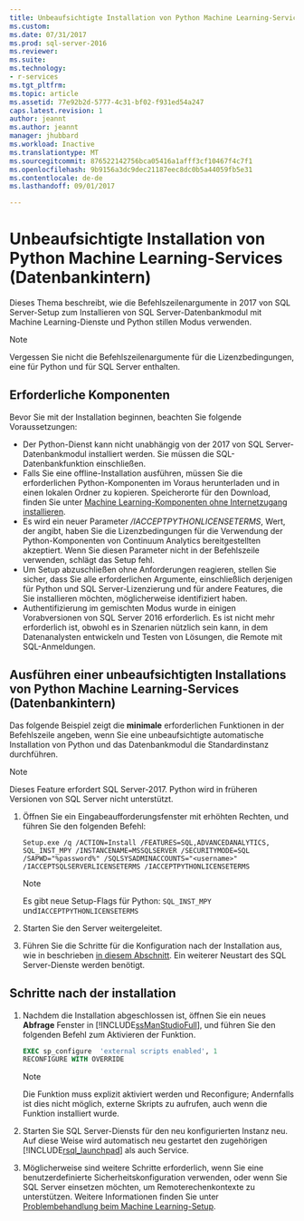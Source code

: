```yaml
---
title: Unbeaufsichtigte Installation von Python Machine Learning-Services (Datenbankintern) | Microsoft Docs
ms.custom: 
ms.date: 07/31/2017
ms.prod: sql-server-2016
ms.reviewer: 
ms.suite: 
ms.technology:
- r-services
ms.tgt_pltfrm: 
ms.topic: article
ms.assetid: 77e92b2d-5777-4c31-bf02-f931ed54a247
caps.latest.revision: 1
author: jeannt
ms.author: jeannt
manager: jhubbard
ms.workload: Inactive
ms.translationtype: MT
ms.sourcegitcommit: 876522142756bca05416a1afff3cf10467f4c7f1
ms.openlocfilehash: 9b9156a3dc9dec21187eec8dc0b5a44059fb5e31
ms.contentlocale: de-de
ms.lasthandoff: 09/01/2017

---
```

# <a name="unattended-installation-of-python-machine-learning-services-in-database"></a>Unbeaufsichtigte Installation von Python Machine Learning-Services (Datenbankintern)

Dieses Thema beschreibt, wie die Befehlszeilenargumente in 2017 von SQL Server-Setup zum Installieren von SQL Server-Datenbankmodul mit Machine Learning-Dienste und Python stillen Modus verwenden.

> [!NOTE]
> Vergessen Sie nicht die Befehlszeilenargumente für die Lizenzbedingungen, eine für Python und für SQL Server enthalten.

## <a name="prerequisites"></a>Erforderliche Komponenten

Bevor Sie mit der Installation beginnen, beachten Sie folgende Voraussetzungen:

+ Der Python-Dienst kann nicht unabhängig von der 2017 von SQL Server-Datenbankmodul installiert werden. Sie müssen die SQL-Datenbankfunktion einschließen.
+ Falls Sie eine offline-Installation ausführen, müssen Sie die erforderlichen Python-Komponenten im Voraus herunterladen und in einen lokalen Ordner zu kopieren. Speicherorte für den Download, finden Sie unter [Machine Learning-Komponenten ohne Internetzugang installieren](../../advanced-analytics/r-services/installing-ml-components-without-internet-access.md).
+ Es wird ein neuer Parameter */IACCEPTPYTHONLICENSETERMS*, Wert, der angibt, haben Sie die Lizenzbedingungen für die Verwendung der Python-Komponenten von Continuum Analytics bereitgestellten akzeptiert. Wenn Sie diesen Parameter nicht in der Befehlszeile verwenden, schlägt das Setup fehl.
+ Um Setup abzuschließen ohne Anforderungen reagieren, stellen Sie sicher, dass Sie alle erforderlichen Argumente, einschließlich derjenigen für Python und SQL Server-Lizenzierung und für andere Features, die Sie installieren möchten, möglicherweise identifiziert haben.
+  Authentifizierung im gemischten Modus wurde in einigen Vorabversionen von SQL Server 2016 erforderlich. Es ist nicht mehr erforderlich ist, obwohl es in Szenarien nützlich sein kann, in dem Datenanalysten entwickeln und Testen von Lösungen, die Remote mit SQL-Anmeldungen.

## <a name="perform-an-unattended-installation-of-python-machine-learning-services-in-database"></a>Ausführen einer unbeaufsichtigten Installations von Python Machine Learning-Services (Datenbankintern)

Das folgende Beispiel zeigt die **minimale** erforderlichen Funktionen in der Befehlszeile angeben, wenn Sie eine unbeaufsichtigte automatische Installation von Python und das Datenbankmodul die Standardinstanz durchführen.

> [!NOTE]
> Dieses Feature erfordert SQL Server-2017. Python wird in früheren Versionen von SQL Server nicht unterstützt.

1. Öffnen Sie ein Eingabeaufforderungsfenster mit erhöhten Rechten, und führen Sie den folgenden Befehl:

    ```  
    Setup.exe /q /ACTION=Install /FEATURES=SQL,ADVANCEDANALYTICS, SQL_INST_MPY /INSTANCENAME=MSSQLSERVER /SECURITYMODE=SQL /SAPWD="%password%" /SQLSYSADMINACCOUNTS="<username>" /IACCEPTSQLSERVERLICENSETERMS /IACCEPTPYTHONLICENSETERMS
    ```

    > [!NOTE]
    > 
    > Es gibt neue Setup-Flags für Python: `SQL_INST_MPY` und`IACCEPTPYTHONLICENSETERMS`

2. Starten Sie den Server weitergeleitet.
3. Führen Sie die Schritte für die Konfiguration nach der Installation aus, wie in beschrieben [in diesem Abschnitt](#bkmk_PostInstall). Ein weiterer Neustart des SQL Server-Dienste werden benötigt.

## <a name = "bkmk_PostInstall"></a>Schritte nach der installation

1.  Nachdem die Installation abgeschlossen ist, öffnen Sie ein neues **Abfrage** Fenster in [!INCLUDE[ssManStudioFull](../../includes/ssmanstudiofull-md.md)], und führen Sie den folgenden Befehl zum Aktivieren der Funktion.

    ```SQL
    EXEC sp_configure  'external scripts enabled', 1
    RECONFIGURE WITH OVERRIDE
    ```
  
    > [!NOTE]
    >  Die Funktion muss explizit aktiviert werden und Reconfigure; Andernfalls ist dies nicht möglich, externe Skripts zu aufrufen, auch wenn die Funktion installiert wurde.
  
3.  Starten Sie SQL Server-Diensts für den neu konfigurierten Instanz neu. Auf diese Weise wird automatisch neu gestartet den zugehörigen [!INCLUDE[rsql_launchpad](../../includes/rsql-launchpad-md.md)] als auch Service.

3. Möglicherweise sind weitere Schritte erforderlich, wenn Sie eine benutzerdefinierte Sicherheitskonfiguration verwenden, oder wenn Sie SQL Server einsetzen möchten, um Remoterechenkontexte zu unterstützen. Weitere Informationen finden Sie unter [Problembehandlung beim Machine Learning-Setup](../machine-learning-troubleshooting-faq.md).

